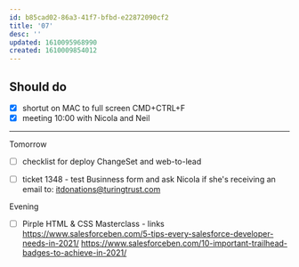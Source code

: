 ```yaml
---
id: b85cad02-86a3-41f7-bfbd-e22872090cf2
title: '07'
desc: ''
updated: 1610095968990
created: 1610009854012
---
```


## Should do

- [x] shortut on MAC to full screen CMD+CTRL+F
- [x] meeting 10:00 with Nicola and Neil

---

Tomorrow
- [ ] checklist for deploy ChangeSet and web-to-lead
- [ ] ticket 1348 - test Businness form and ask Nicola if she's receiving an email to: itdonations@turingtrust.com 


Evening
- [ ] Pirple HTML & CSS Masterclass - links
https://www.salesforceben.com/5-tips-every-salesforce-developer-needs-in-2021/
https://www.salesforceben.com/10-important-trailhead-badges-to-achieve-in-2021/


